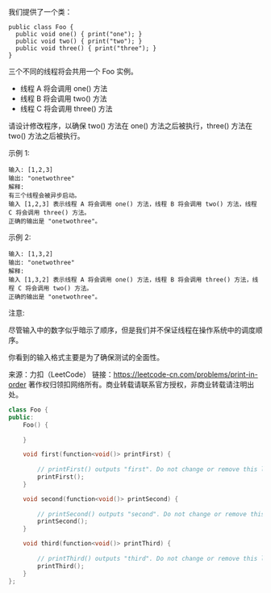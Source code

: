 我们提供了一个类：

    public class Foo {
      public void one() { print("one"); }
      public void two() { print("two"); }
      public void three() { print("three"); }
    }

三个不同的线程将会共用一个 Foo 实例。

+ 线程 A 将会调用 one() 方法
+ 线程 B 将会调用 two() 方法
+ 线程 C 将会调用 three() 方法

请设计修改程序，以确保 two() 方法在 one() 方法之后被执行，three() 方法在 two() 方法之后被执行。

示例 1:

    输入: [1,2,3]
    输出: "onetwothree"
    解释: 
    有三个线程会被异步启动。
    输入 [1,2,3] 表示线程 A 将会调用 one() 方法，线程 B 将会调用 two() 方法，线程 C 将会调用 three() 方法。
    正确的输出是 "onetwothree"。

示例 2:

    输入: [1,3,2]
    输出: "onetwothree"
    解释: 
    输入 [1,3,2] 表示线程 A 将会调用 one() 方法，线程 B 将会调用 three() 方法，线程 C 将会调用 two() 方法。
    正确的输出是 "onetwothree"。

注意:

尽管输入中的数字似乎暗示了顺序，但是我们并不保证线程在操作系统中的调度顺序。

你看到的输入格式主要是为了确保测试的全面性。

来源：力扣（LeetCode）
链接：https://leetcode-cn.com/problems/print-in-order
著作权归领扣网络所有。商业转载请联系官方授权，非商业转载请注明出处。

```c++
class Foo {
public:
    Foo() {
        
    }

    void first(function<void()> printFirst) {
        
        // printFirst() outputs "first". Do not change or remove this line.
        printFirst();
    }

    void second(function<void()> printSecond) {
        
        // printSecond() outputs "second". Do not change or remove this line.
        printSecond();
    }

    void third(function<void()> printThird) {
        
        // printThird() outputs "third". Do not change or remove this line.
        printThird();
    }
};
```
